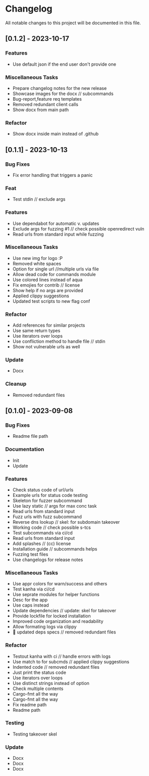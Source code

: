 # Changelog

All notable changes to this project will be documented in this file.

## [0.1.2] - 2023-10-17

### Features

- Use default json if the end user don't provide one

### Miscellaneous Tasks

- Prepare changelog notes for the new release
- Showcase images for the docx // subcommands
- Bug-report,feature req templates
- Removed redundant client calls
- Show docx from main path

### Refactor

- Show docx inside main instead of .github

## [0.1.1] - 2023-10-13

### Bug Fixes

- Fix error handling that triggers a panic

### Feat

- Test stdin // exclude args

### Features

- Use dependabot  for automatic v. updates
- Exclude args for fuzzing #1 // check possible openredirect vuln
- Read urls from standard input while fuzzing

### Miscellaneous Tasks

- Use new img for logo :P
- Removed white spaces
- Option for single url //multiple urls via file
- Allow dead code for commands module
- Use colored lines instead of aqua
- Fix emojies for contrib // license
- Show help if no args are provided
- Applied clippy suggestions
- Updated test scripts to new flag conf

### Refactor

- Add references for similar projects
- Use same return types
- Use iterators over loops
- Use confliction method to handle file // stdin
- Show not vulnerable urls as well

### Update

- Docx

### Cleanup

- Removed redundant files

## [0.1.0] - 2023-09-08

### Bug Fixes

- Readme file path

### Documentation

- Init
- Update

### Features

- Check status code of url/urls
- Example urls for status code testing
- Skeleton for fuzzer subcommand
- Use lazy static // args for max conc task
- Read urls from standard input
- Fuzz urls with fuzz subcommand
- Reverse dns lookup // skel: for subdomain takeover
- Working code // check possible s-tcs
- Test subcommands via ci/cd
- Read urls from standard input
- Add splashes // (cc) license
- Installation guide // subcommands helps
- Fuzzing test files
- Use changelogs for release notes

### Miscellaneous Tasks

- Use appr colors for warn/success and others
- Test kanha via ci/cd
- Use seprate modules for helper functions
- Desc for the app
- Use caps instead
- Update dependencies // update: skel for takeover
- Provide lockfile for locked installation
- Improved code organization and readability
- Allow formating logs via clippy
- 💭 updated deps specs // removed redundant files

### Refactor

- Testout kanha with ci // handle errors with logs
- Use match to for subcmds // applied clippy suggestions
- Indented code // removed redundant files
- Just print the status code
- Use iterators over loops
- Use distinct strings instead of option
- Check multiple contents
- Cargo-fmt all the way
- Cargo-fmt all the way
- Fix readme path
- Readme path

### Testing

- Testing takeover skel

### Update

- Docx
- Docx
- Docx

<!-- generated by git-cliff -->
